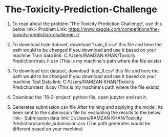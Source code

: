 # The-Toxicity-Prediction-Challenge

1. To read about the problem 'The Toxicity Prediction Challenge', use this below link:-
Problem Link: https://www.kaggle.com/competitions/the-toxicity-prediction-challenge-ii/

2. To download train dataset, download 'train_II.csv' this file and here the path would to be changed if you download and use it based on your machine
Train data link: C:/Users/RAMZAN KHAN/Toxicity Prediction/train_II.csv (This is my machine's path where the file exists)

3. To download test dataset, download 'test_II.csv' this file and here the path would to be changed if you download and use it based on your machine
Test Data link: C:/Users/RAMZAN KHAN/Toxicity Prediction/test_II.csv (This is my machine's path where the file exists)

4. Download the '16-2-project' python file, open jupyter and run it. 

5. Generates submission.csv file
After training and applying the model, its been sent to the submission file for evaluating the results to the below link:- Submission data link: 
C:/Users/RAMZAN KHAN/Toxicity Prediction/sample_submission.csv (The path generates would be different based on your machine)
